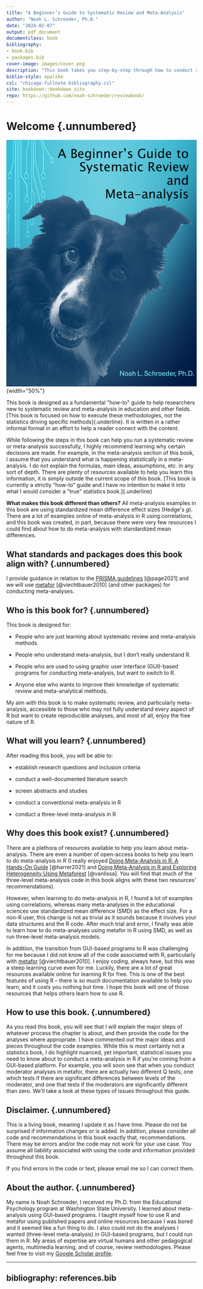 ```yaml
---
title: "A Beginner’s Guide to Systematic Review and Meta-Analysis"
author: "Noah L. Schroeder, Ph.D."
date: "2024-02-07"
output: pdf_document
documentclass: book
bibliography:
- book.bib
- packages.bib
cover-image: images/cover.png
description: "This book takes you step-by-step through how to conduct systematic reviews and meta-analyses using standardized mean difference effect sizes. The meta-analysis examples are provided using the metafor package for R.\n"
biblio-style: apalike
csl: "chicago-fullnote-bibliography.csl"
site: bookdown::bookdown_site
repo: https://github.com/noah-schroeder/reviewbook/ 
---
```


# Welcome {.unnumbered}

![](images/cover.png){width="50%"}

This book is designed as a fundamental "how-to" guide to help researchers new to systematic review and meta-analysis in education and other fields. [This book is focused on how to execute these methodologies, not the statistics driving specific methods]{.underline}. It is written in a rather informal format in an effort to help a reader connect with the content.

While following the steps in this book can help you run a systematic review or meta-analysis successfully, I highly recommend learning why certain decisions are made. For example, in the meta-analysis section of this book, I assume that you understand what is happening statistically in a meta-analysis. I do not explain the formulas, main ideas, assumptions, etc. in any sort of depth. There are plenty of resources available to help you learn this information, it is simply outside the current scope of this book. [This book is currently a strictly “how-to” guide and I have no intention to make it into what I would consider a "true" statistics book.]{.underline}

**What makes this book different than others?** All meta-analysis examples in this book are using standardized mean difference effect sizes (Hedge's *g*). There are a lot of examples online of meta-analysis in R using correlations, and this book was created, in part, because there were very few resources I could find about how to do meta-analysis with standardized mean differences.

## What standards and packages does this book align with? {.unnumbered}

I provide guidance in relation to the [PRISMA guidelines](http://www.prisma-statement.org/) [@page2021] and we will use [metafor](http://www.metafor-project.org/doku.php/metafor) [@viechtbauer2010] (and other packages) for conducting meta-analyses.

## Who is this book for? {.unnumbered}

This book is designed for:

-   People who are just learning about systematic review and meta-analysis methods.

-   People who understand meta-analysis, but I don’t really understand R.

-   People who are used to using graphic user interface (GUI)-based programs for conducting meta-analysis, but want to switch to R.

-   Anyone else who wants to improve their knowledge of systematic review and meta-analytical methods.

My aim with this book is to make systematic review, and particularly meta-analysis, accessible to those who may not fully understand every aspect of R but want to create reproducible analyses, and most of all, enjoy the free nature of R.

## What will you learn? {.unnumbered}

After reading this book, you will be able to:

-   establish research questions and inclusion criteria

-   conduct a well-documented literature search

-   screen abstracts and studies

-   conduct a conventional meta-analysis in R

-   conduct a three-level meta-analysis in R

## Why does this book exist? {.unnumbered}

There are a plethora of resources available to help you learn about meta-analysis. There are even a number of open-access books to help you learn to do meta-analysis in R (I really enjoyed [Doing Meta-Analysis in R: A Hands-On Guide](#0) [@harrer2021] and [Doing Meta-Analysis in R and Exploring Heterogeneity Using Metaforest](#0) [@vanlissa]. You will find that much of the three-level meta-analysis code in this book aligns with these two resources' recommendations).

However, when learning to do meta-analysis in R, I found a lot of examples using correlations, whereas many meta-analyses in the educational sciences use standardized mean difference (SMD) as the effect size. For a non-R user, this change is not as trivial as it sounds because it involves your data structures and the R code. After much trial and error, I finally was able to learn how to do meta-analyses using metafor in R using SMD, as well as run three-level meta-analysis models.

In addition, the transition from GUI-based programs to R was challenging for me because I did not know all of the code associated with R, particularly with [metafor](http://www.metafor-project.org/doku.php/metafor) [@viechtbauer2010]. I enjoy coding, always have, but this was a steep learning curve even for me. Luckily, there are a lot of great resources available online for learning R for free. This is one of the best features of using R – there is so much documentation available to help you learn, and it costs you nothing but time. I hope this book will one of those resources that helps others learn how to use R.

## How to use this book. {.unnumbered}

As you read this book, you will see that I will explain the major steps of whatever process the chapter is about, and then provide the code for the analyses where appropriate. I have commented out the major ideas and pieces throughout the code examples. While this is most certainly not a statistics book, I do highlight nuanced, yet important, statistical issues you need to know about to conduct a meta-analysis in R if you're coming from a GUI-based platform. For example, you will soon see that when you conduct moderator analyses in metafor, there are actually two different Q tests, one which tests if there are significant differences between levels of the moderator, and one that tests if the moderators are significantly different than zero. We’ll take a look at these types of issues throughout this guide.

## Disclaimer. {.unnumbered}

This is a living book, meaning I update it as I have time. Please do not be surprised if information changes or is added. In addition, please consider all code and recommendations in this book exactly that, recommendations. There may be errors and/or the code may not work for your use case. You assume all liability associated with using the code and information provided throughout this book.

If you find errors in the code or text, please email me so I can correct them.

## About the author. {.unnumbered}

My name is Noah Schroeder, I received my Ph.D. from the Educational Psychology program at Washington State University. I learned about meta-analysis using GUI-based programs. I taught myself how to use R and metafor using published papers and online resources because I was bored and it seemed like a fun thing to do. I also could not do the analyses I wanted (three-level meta-analysis) in GUI-based programs, but I could run them in R. My areas of expertise are virtual humans and other pedagogical agents, multimedia learning, and of course, review methodologies. Please feel free to visit my [Google Scholar profile](https://scholar.google.com/citations?user=W-Ij6voAAAAJ&hl=en&oi=ao).



---
bibliography: references.bib
---
